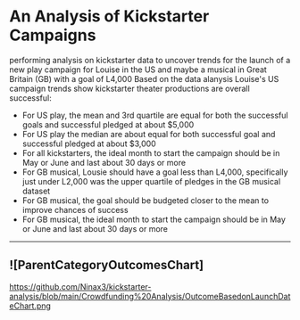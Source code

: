 # An Analysis of Kickstarter Campaigns
performing analysis on kickstarter data to uncover trends for the launch of a new play campaign for Louise in the US and maybe a musical in Great Britain (GB) with a goal of L4,000 
Based on the data alanysis Louise's US campaign trends show kickstarter theater productions are overall successful:
- For US play, the mean and 3rd quartile are equal for both the successful goals and successful pledged at about $5,000
- For US play the median are about equal for both successful goal and successful pledged at about $3,000
- For all kickstarters, the ideal month to start the campaign should be in May or June and last about 30 days or more
- For GB musical, Lousie should have a goal less than L4,000, specifically just under L2,000 was the upper quartile of pledges in the GB musical dataset 
- For GB musical, the goal should be budgeted closer to the mean to improve chances of success
- For GB musical, the ideal month to start the campaign should be in May or June and last about 30 days or more
---
![ParentCategoryOutcomesChart]
---
https://github.com/Ninax3/kickstarter-analysis/blob/main/Crowdfunding%20Analysis/OutcomeBasedonLaunchDateChart.png

